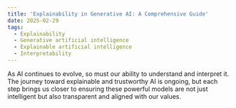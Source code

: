 ```yaml
---
title: 'Explainability in Generative AI: A Comprehensive Guide'
date: 2025-02-29
tags:
  - Explainability
  - Generative artificial intelligence
  - Explainable artificial intelligence
  - Interpretability
---
```


As AI continues to evolve, so must our ability to understand and interpret it. The journey toward explainable and trustworthy AI is ongoing, but each step brings us closer to ensuring these powerful models are not just intelligent but also transparent and aligned with our values.
